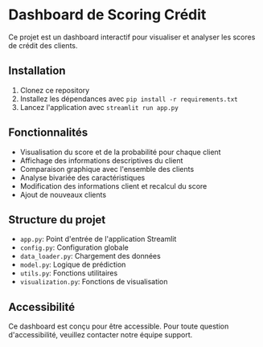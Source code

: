 # Dashboard de Scoring Crédit

Ce projet est un dashboard interactif pour visualiser et analyser les scores de crédit des clients.

## Installation

1. Clonez ce repository
2. Installez les dépendances avec `pip install -r requirements.txt`
3. Lancez l'application avec `streamlit run app.py`

## Fonctionnalités

- Visualisation du score et de la probabilité pour chaque client
- Affichage des informations descriptives du client
- Comparaison graphique avec l'ensemble des clients
- Analyse bivariée des caractéristiques
- Modification des informations client et recalcul du score
- Ajout de nouveaux clients

## Structure du projet

- `app.py`: Point d'entrée de l'application Streamlit
- `config.py`: Configuration globale
- `data_loader.py`: Chargement des données
- `model.py`: Logique de prédiction
- `utils.py`: Fonctions utilitaires
- `visualization.py`: Fonctions de visualisation

## Accessibilité

Ce dashboard est conçu pour être accessible. Pour toute question d'accessibilité, veuillez contacter notre équipe support.
